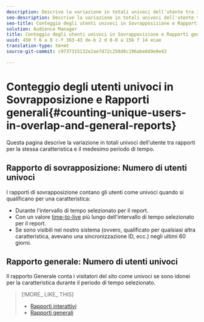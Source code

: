 ```yaml
---
description: Descrive la variazione in totali univoci dell'utente tra i rapporti per la stessa caratteristica e il medesimo periodo di tempo.
seo-description: Descrive la variazione in totali univoci dell'utente tra i rapporti per la stessa caratteristica e il periodo di tempo in Adobe Audience Manager
seo-title: Conteggio degli utenti univoci in Sovrapposizione e Rapporti generali in AAM
solution: Audience Manager
title: Conteggio degli utenti univoci in Sovrapposizione e Rapporti generali
uuid: 450 f 6 a 8 c-f 363-43 de-b 2 d 8-0 a 156 f 14 ecae
translation-type: tm+mt
source-git-commit: c9737315132e2ae7d72c250d8c196abe8d9e0e43

---
```



# Conteggio degli utenti univoci in Sovrapposizione e Rapporti generali{#counting-unique-users-in-overlap-and-general-reports}

Questa pagina descrive la variazione in totali univoci dell&#39;utente tra rapporti per la stessa caratteristica e il medesimo periodo di tempo.

<!-- 

c_unique_user_counts.xml

 -->

## Rapporto di sovrapposizione: Numero di utenti univoci

I rapporti di sovrapposizione contano gli utenti come univoci quando si qualificano per una caratteristica:

* Durante l&#39;intervallo di tempo selezionato per il report.
* Con un valore [time-to-live](../features/traits/segment-ttl-explained.md) più lungo dell&#39;intervallo di tempo selezionato per il report.
* Se sono visibili nel nostro sistema (ovvero, qualificato per qualsiasi altra caratteristica, avevano una sincronizzazione ID, ecc.) negli ultimi 60 giorni.

## Rapporto generale: Numero di utenti univoci

Il rapporto Generale conta i visitatori del sito come univoci se sono idonei per la caratteristica durante il periodo di tempo selezionato.

>[!MORE_ LIKE_ THIS]
>
>* [Rapporti interattivi](../reporting/dynamic-reports/dynamic-reports.md#interactive-and-overlap-reports)
>* [Rapporti generali](../reporting/general-reports.md#general-reports-overview)

